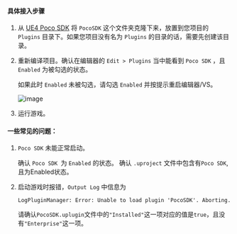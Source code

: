 #### 具体接入步骤
1. 从 [UE4 Poco SDK](https://github.com/AirtestProject/Poco-SDK/tree/master/Unreal) 将 `PocoSDK` 这个文件夹克隆下来，放置到您项目的 `Plugins` 目录下。如果您项目没有名为 `Plugins` 的目录的话，需要先创建该目录。


2. 重新编译项目。确认在编辑器的 `Edit > Plugins` 当中能看到 `Poco SDK` ，且 `Enabled` 为被勾选的状态。

    如果此时 `Enabled` 未被勾选，请勾选 `Enabled` 并按提示重启编辑器/VS。
    
    ![image](https://note.youdao.com/yws/public/resource/df1f7128bebe35c6759cfc2f5193a498/xmlnote/WEBRESOURCEb44cd535cade696b1ed6c44086a4d00c/81)
    
3. 运行游戏。


#### 一些常见的问题：

1. `Poco SDK` 未能正常启动。

    确认 `Poco SDK `为 `Enabled` 的状态。
    确认 `.uproject` 文件中包含有`Poco SDK`, 且为Enabled状态。
    
2. 启动游戏时报错，`Output Log` 中信息为
    ```
    LogPluginManager: Error: Unable to load plugin 'PocoSDK'. Aborting.
    ```
    请确认`PocoSDK.uplugin`文件中的`"Installed"`这一项对应的值是`true`，且没有`"Enterprise"`这一项。